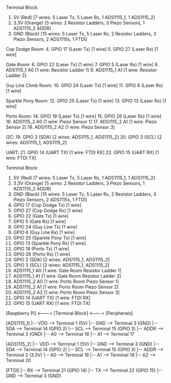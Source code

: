 Terminal Block:
1.  5V (Red)           [7 wires: 5 Laser Tx, 5 Laser Rx, 1 ADS1115_1, 1 ADS1115_2]
2.  3.3V (Orange)      [5 wires: 2 Resistor Ladders, 3 Piezo Sensors, 1 ADS1115_2 ADDR]
3.  GND (Black)        [15 wires: 5 Laser Tx, 5 Laser Rx, 2 Resistor Ladders, 3 Piezo Sensors, 2 ADS1115s, 1 FTDI]

Cop Dodge Room:
4.  GPIO 17 (Laser Tx) [1 wire]
5.  GPIO 27 (Laser Rx) [1 wire]

Gate Room:
6.  GPIO 22 (Laser Tx) [1 wire]
7.  GPIO 5  (Laser Rx) [1 wire]
8.  ADS1115_1 A0       [1 wire: Resistor Ladder 1]
9.  ADS1115_1 A1       [1 wire: Resistor Ladder 2]

Guy Line Climb Room:
10. GPIO 24 (Laser Tx) [1 wire]
11. GPIO 6  (Laser Rx) [1 wire]

Sparkle Pony Room:
12. GPIO 25 (Laser Tx) [1 wire]
13. GPIO 13 (Laser Rx) [1 wire]

Porto Room:
14. GPIO 19 (Laser Tx) [1 wire]
15. GPIO 26 (Laser Rx) [1 wire]
16. ADS1115_2 A0       [1 wire: Piezo Sensor 1]
17. ADS1115_2 A1       [1 wire: Piezo Sensor 2]
18. ADS1115_2 A2       [1 wire: Piezo Sensor 3]

I2C:
19. GPIO 2 (SDA)       [2 wires: ADS1115_1, ADS1115_2]
20. GPIO 3 (SCL)       [2 wires: ADS1115_1, ADS1115_2]

UART:
21. GPIO 14 (UART TX)  [1 wire: FTDI RX]
22. GPIO 15 (UART RX)  [1 wire: FTDI TX]



Terminal Block:
1.  5V (Red)           [7 wires: 5 Laser Tx, 5 Laser Rx, 1 ADS1115_1, 1 ADS1115_2]
2.  3.3V (Orange)      [5 wires: 2 Resistor Ladders, 3 Piezo Sensors, 1 ADS1115_2 ADDR]
3.  GND (Black)        [15 wires: 5 Laser Tx, 5 Laser Rx, 2 Resistor Ladders, 3 Piezo Sensors, 2 ADS1115s, 1 FTDI]
4.  GPIO 17 (Cop Dodge Tx)  [1 wire]
5.  GPIO 27 (Cop Dodge Rx)  [1 wire]
6.  GPIO 22 (Gate Tx)       [1 wire]
7.  GPIO 5  (Gate Rx)       [1 wire]
8.  GPIO 24 (Guy Line Tx)   [1 wire]
9.  GPIO 6  (Guy Line Rx)   [1 wire]
10. GPIO 25 (Sparkle Pony Tx) [1 wire]
11. GPIO 13 (Sparkle Pony Rx) [1 wire]
12. GPIO 19 (Porto Tx)      [1 wire]
13. GPIO 26 (Porto Rx)      [1 wire]
14. GPIO 2 (SDA)            [2 wires: ADS1115_1, ADS1115_2]
15. GPIO 3 (SCL)            [2 wires: ADS1115_1, ADS1115_2]
16. ADS1115_1 A0            [1 wire: Gate Room Resistor Ladder 1]
17. ADS1115_1 A1            [1 wire: Gate Room Resistor Ladder 2]
18. ADS1115_2 A0            [1 wire: Porto Room Piezo Sensor 1]
19. ADS1115_2 A1            [1 wire: Porto Room Piezo Sensor 2]
20. ADS1115_2 A2            [1 wire: Porto Room Piezo Sensor 3]
21. GPIO 14 (UART TX)       [1 wire: FTDI RX]
22. GPIO 15 (UART RX)       [1 wire: FTDI TX]

[Raspberry Pi] <---> [Terminal Block] <---> [Peripherals]

[ADS1115_1]
  |-- VDD  --> Terminal 1 (5V)
  |-- GND  --> Terminal 3 (GND)
  |-- SDA  --> Terminal 14 (GPIO 2)
  |-- SCL  --> Terminal 15 (GPIO 3)
  |-- ADDR --> Terminal 3 (GND)
  |-- A0   --> Terminal 16
  |-- A1   --> Terminal 17

[ADS1115_2]
  |-- VDD  --> Terminal 1 (5V)
  |-- GND  --> Terminal 3 (GND)
  |-- SDA  --> Terminal 14 (GPIO 2)
  |-- SCL  --> Terminal 15 (GPIO 3)
  |-- ADDR --> Terminal 2 (3.3V)
  |-- A0   --> Terminal 18
  |-- A1   --> Terminal 19
  |-- A2   --> Terminal 20

[FTDI]
  |-- RX   --> Terminal 21 (GPIO 14)
  |-- TX   --> Terminal 22 (GPIO 15)
  |-- GND  --> Terminal 3 (GND)
